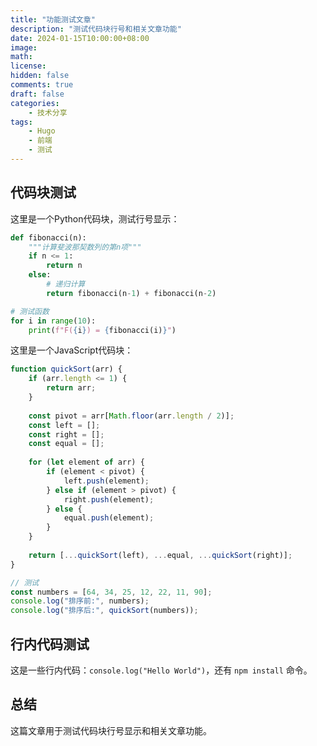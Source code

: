 ```yaml
---
title: "功能测试文章"
description: "测试代码块行号和相关文章功能"
date: 2024-01-15T10:00:00+08:00
image: 
math: 
license: 
hidden: false
comments: true
draft: false
categories:
    - 技术分享
tags:
    - Hugo
    - 前端
    - 测试
---
```


## 代码块测试

这里是一个Python代码块，测试行号显示：

```python
def fibonacci(n):
    """计算斐波那契数列的第n项"""
    if n <= 1:
        return n
    else:
        # 递归计算
        return fibonacci(n-1) + fibonacci(n-2)

# 测试函数
for i in range(10):
    print(f"F({i}) = {fibonacci(i)}")
```

这里是一个JavaScript代码块：

```javascript
function quickSort(arr) {
    if (arr.length <= 1) {
        return arr;
    }
    
    const pivot = arr[Math.floor(arr.length / 2)];
    const left = [];
    const right = [];
    const equal = [];
    
    for (let element of arr) {
        if (element < pivot) {
            left.push(element);
        } else if (element > pivot) {
            right.push(element);
        } else {
            equal.push(element);
        }
    }
    
    return [...quickSort(left), ...equal, ...quickSort(right)];
}

// 测试
const numbers = [64, 34, 25, 12, 22, 11, 90];
console.log("排序前:", numbers);
console.log("排序后:", quickSort(numbers));
```

## 行内代码测试

这是一些行内代码：`console.log("Hello World")`，还有 `npm install` 命令。

## 总结

这篇文章用于测试代码块行号显示和相关文章功能。

